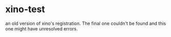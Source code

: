 # xino-test
an old version of xino's registration. The final one couldn't be found and this one might have unresolved errors.

